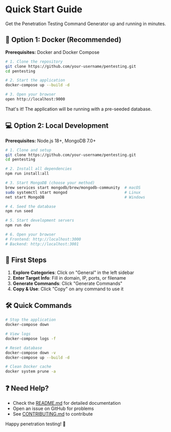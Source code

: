 # Quick Start Guide

Get the Penetration Testing Command Generator up and running in minutes.

## 🚀 Option 1: Docker (Recommended)

**Prerequisites:** Docker and Docker Compose

```bash
# 1. Clone the repository
git clone https://github.com/your-username/pentesting.git
cd pentesting

# 2. Start the application
docker-compose up --build -d

# 3. Open your browser
open http://localhost:9000
```

That's it! The application will be running with a pre-seeded database.

## 💻 Option 2: Local Development

**Prerequisites:** Node.js 18+, MongoDB 7.0+

```bash
# 1. Clone and setup
git clone https://github.com/your-username/pentesting.git
cd pentesting

# 2. Install all dependencies
npm run install:all

# 3. Start MongoDB (choose your method)
brew services start mongodb/brew/mongodb-community  # macOS
sudo systemctl start mongod                         # Linux
net start MongoDB                                   # Windows

# 4. Seed the database
npm run seed

# 5. Start development servers
npm run dev

# 6. Open your browser
# Frontend: http://localhost:3000
# Backend: http://localhost:3001
```

## 📱 First Steps

1. **Explore Categories**: Click on "General" in the left sidebar
2. **Enter Target Info**: Fill in domain, IP, ports, or filename
3. **Generate Commands**: Click "Generate Commands"
4. **Copy & Use**: Click "Copy" on any command to use it

## 🛠️ Quick Commands

```bash
# Stop the application
docker-compose down

# View logs
docker-compose logs -f

# Reset database
docker-compose down -v
docker-compose up --build -d

# Clean Docker cache
docker system prune -a
```

## ❓ Need Help?

- Check the [README.md](README.md) for detailed documentation
- Open an issue on GitHub for problems
- See [CONTRIBUTING.md](CONTRIBUTING.md) to contribute

Happy penetration testing! 🔐
